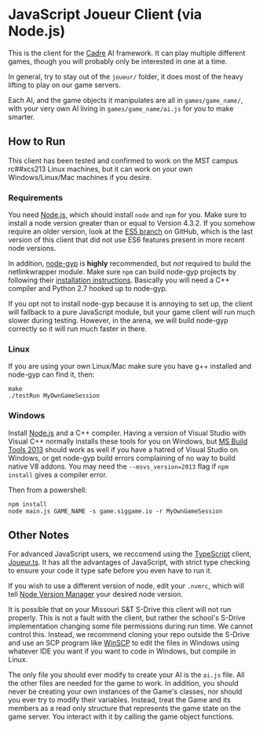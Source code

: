 # JavaScript Joueur Client (via Node.js)

This is the client for the [Cadre][cadre] AI framework. It can play multiple different games, though you will probably only be interested in one at a time.

In general, try to stay out of the `joueur/` folder, it does most of the heavy lifting to play on our game servers.

Each AI, and the game objects it manipulates are all in `games/game_name/`, with your very own AI living in `games/game_name/ai.js` for you to make smarter.

## How to Run

This client has been tested and confirmed to work on the MST campus rc##xcs213 Linux machines, but it can work on your own Windows/Linux/Mac machines if you desire.

### Requirements

You need [Node.js][nodejs], which should install `node` and `npm` for you. Make sure to install a node version greater than or equal to Version 4.3.2. If you somehow require an older version, look at the [ES5 branch][es5] on GitHub, which is the last version of this client that did not use ES6 features present in more recent node versions.

In addition, [node-gyp][node-gyp] is **highly** recommended, but *not* required to build the netlinkwrapper module. Make sure `npm` can build node-gyp projects by following their [installation instructions][node-gyp-install]. Basically you will need a C++ compiler and Python 2.7 hooked up to node-gyp.

If you opt not to install node-gyp because it is annoying to set up, the client will fallback to a pure JavaScript module, but your game client will run much slower during testing. However, in the arena, we will build node-gyp correctly so it will run much faster in there.

### Linux

If you are using your own Linux/Mac make sure you have g++ installed and node-gyp can find it, then:

```
make
./testRun MyOwnGameSession
```

### Windows

Install [Node.js][nodejs] and a C++ compiler. Having a version of Visual Studio with Visual C++ normally installs these tools for you on Windows, but [MS Build Tools 2013][ms-build-tools] should work as well if you have a hatred of Visual Studio on Windows, or get node-gyp build errors complaining of no way to build native V8 addons. You may need the `--msvs_version=2013` flag if `npm install` gives a compiler error.

Then from a powershell:

```
npm install
node main.js GAME_NAME -s game.siggame.io -r MyOwnGameSession
```

## Other Notes

For advanced JavaScript users, we reccomend using the [TypeScript] client, [Joueur.ts]. It has all the advantages of JavaScript, with strict type checking to ensure your code it type safe before you even have to run it.

If you wish to use a different version of node, edit your `.nvmrc`, which will tell [Node Version Manager][nvm] your desired node version.

It is possible that on your Missouri S&T S-Drive this client will not run properly. This is not a fault with the client, but rather the school's S-Drive implementation changing some file permissions during run time. We cannot control this. Instead, we recommend cloning your repo outside the S-Drive and use an SCP program like [WinSCP][winscp] to edit the files in Windows using whatever IDE you want if you want to code in Windows, but compile in Linux.

The only file you should ever modify to create your AI is the `ai.js` file. All the other files are needed for the game to work. In addition, you should never be creating your own instances of the Game's classes, nor should you ever try to modify their variables. Instead, treat the Game and its members as a read only structure that represents the game state on the game server. You interact with it by calling the game object functions.

[cadre]: https://github.com/siggame/Cadre
[nodejs]: https://nodejs.org/
[node-gyp]: https://github.com/nodejs/node-gyp
[node-gyp-install]: https://github.com/nodejs/node-gyp#installation
[nvm]: https://github.com/creationix/nvm
[es5]: https://github.com/siggame/Joueur.js/tree/es5
[winscp]: https://github.com/siggame/Joueur.js/tree/es6
[ms-build-tools]: http://www.microsoft.com/en-us/download/details.aspx?id=40760
[vagrant]: https://www.vagrantup.com/
[vagrant-guide]: https://www.vagrantup.com/docs/getting-started/
[virtualbox]: https://www.virtualbox.org/wiki/Downloads
[gitbash]: https://git-scm.com/downloads
[Typescript]: https://www.typescriptlang.org/
[Joueur.ts]: https://github.com/siggame/Joueur.ts
